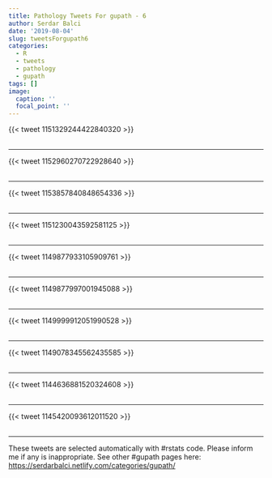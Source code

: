 ```yaml
---
title: Pathology Tweets For gupath - 6
author: Serdar Balci
date: '2019-08-04'
slug: tweetsForgupath6
categories:
  - R
  - tweets
  - pathology
  - gupath
tags: []
image:
  caption: ''
  focal_point: ''
---
```



{{< tweet 1151329244422840320 >}}
<br>
<br>
<hr>
{{< tweet 1152960270722928640 >}}
<br>
<br>
<hr>
{{< tweet 1153857840848654336 >}}
<br>
<br>
<hr>
{{< tweet 1151230043592581125 >}}
<br>
<br>
<hr>
{{< tweet 1149877933105909761 >}}
<br>
<br>
<hr>
{{< tweet 1149877997001945088 >}}
<br>
<br>
<hr>
{{< tweet 1149999912051990528 >}}
<br>
<br>
<hr>
{{< tweet 1149078345562435585 >}}
<br>
<br>
<hr>
{{< tweet 1144636881520324608 >}}
<br>
<br>
<hr>
{{< tweet 1145420093612011520 >}}
<br>
<br>
<hr>


These tweets are selected automatically with #rstats code. Please inform me if any is inappropriate.
See other #gupath pages here: https://serdarbalci.netlify.com/categories/gupath/
